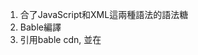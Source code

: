 1. 合了JavaScript和XML這兩種語法的語法糖
2. Bable編譯
3. 引用bable cdn, 並在<script>指定type="text/babel"，就可以打上JSX和ES6的語法.
